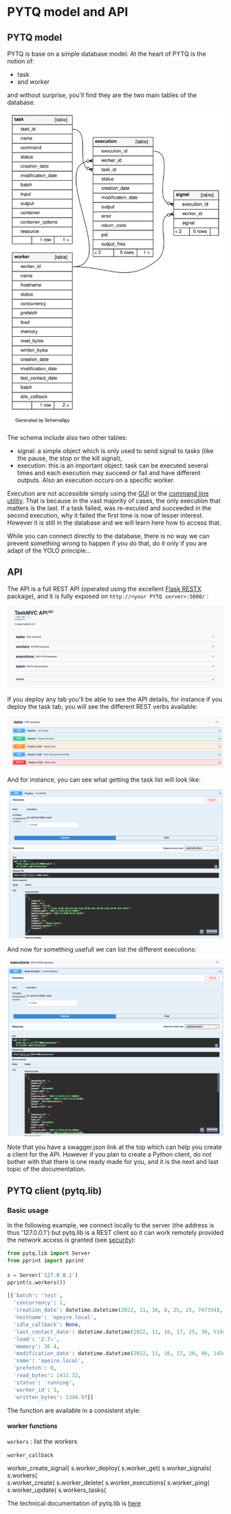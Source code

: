 # PYTQ model and API

## PYTQ model

PYTQ is base on a simple database model. At the heart of PYTQ is the notion of:

- task 
- and worker

and without surprise, you'll find they are the two main tables of the database.

![schema](img/relationships.real.large.svg)

The schema include also two other tables:

- signal: a simple object which is only used to send signal to tasks (like the pause, the stop or the kill signal),
- execution: this is an important object: task can be executed several times and each execution may succeed or fail and have different outputs. Also an execution occurs on a specific worker.

Execution are not accessible simply using the [GUI](gui.md) or the [command line utility](pytq-manage.md). That is because in the vast majority of cases, the only execution that matters is the last. If a task failed, was re-excuted and succeeded in the second execution, why it failed the first time is now of lesser interest. However it is still in the database and we will learn here how to access that.

While you can connect directly to the database, there is no way we can prevent something wrong to happen if you do that, do it only if you are adapt of the YOLO principle...

## API

The API is a full REST API (operated using the excellent [Flask RESTX](https://github.com/python-restx/flask-restx) package), and it is fully exposed on `http://<your PYTQ server>:5000/` :

![API home](img/api1.png)

If you deploy any tab you'll be able to see the API details, for instance if you deploy the task tab, you will see the different REST verbs available:

![Task API](img/api-task1.png)

And for instance, you can see what getting the task list will look like:

![Task API list](img/api-task2.png)

And now for something usefull we can list the different executions:

![Execution API](img/api-execution.png)

Note that you have a swagger.json link at the top which can help you create a client for the API. However if you plan to create a Python client, do not bother with that there is one ready made for you, and it is the next and last topic of the documentation.


## PYTQ client (pytq.lib)

### Basic usage

In the following example, we connect locally to the server (the address is thus '127.0.0.1') but pytq.lib is a REST client so it can work remotely provided the network access is granted (see [security](install.md#security)):
```python
from pytq.lib import Server
from pprint import pprint

s = Server('127.0.0.1')
pprint(s.workers())
```

```python
[{'batch': 'test',
  'concurrency': 1,
  'creation_date': datetime.datetime(2022, 11, 16, 8, 25, 25, 747354),
  'hostname': 'epeire.local',
  'idle_callback': None,
  'last_contact_date': datetime.datetime(2022, 11, 16, 17, 25, 30, 519453),
  'load': '2.7↓',
  'memory': 36.4,
  'modification_date': datetime.datetime(2022, 11, 16, 17, 20, 40, 145415),
  'name': 'epeire.local',
  'prefetch': 0,
  'read_bytes': 1411.32,
  'status': 'running',
  'worker_id': 1,
  'written_bytes': 1348.97}]
```

The function are available in a consistent style:

#### worker functions

`workers`
:   list the workers

`worker_callback`

worker_create_signal(  s.worker_deploy(         s.worker_get(            s.worker_signals(        s.workers(               
s.worker_create(         s.worker_delete(         s.worker_executions(     s.worker_ping(           s.worker_update(         s.workers_tasks(     


The technical documentation of pytq.lib is [here](pytq-lib.md)